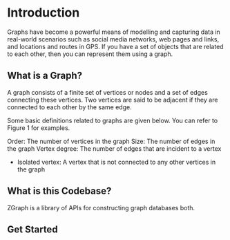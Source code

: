 # Introduction

Graphs have become a powerful means of modelling and capturing data in real-world scenarios such as social media networks, web pages and links, and locations and routes in GPS. If you have a set of objects that are related to each other, then you can represent them using a graph.


## What is a Graph?

A graph consists of a finite set of vertices or nodes and a set of edges connecting these vertices. Two vertices are said to be adjacent if they are connected to each other by the same edge.


Some basic definitions related to graphs are given below. You can refer to Figure 1 for examples.

Order: The number of vertices in the graph
Size: The number of edges in the graph
Vertex degree: The number of edges that are incident to a vertex

- Isolated vertex: A vertex that is not connected to any other vertices in the graph



## What is this Codebase?

ZGraph is a library of APIs for constructing graph databases both.

## Get Started